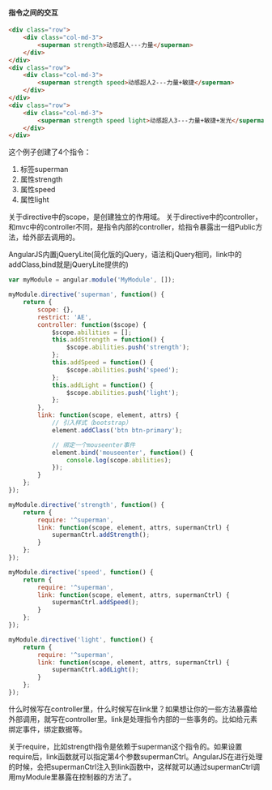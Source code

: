 #### 指令之间的交互

```html
<div class="row">
    <div class="col-md-3">
        <superman strength>动感超人---力量</superman>
    </div>
</div>
<div class="row">
    <div class="col-md-3">
        <superman strength speed>动感超人2---力量+敏捷</superman>
    </div>
</div>
<div class="row">
    <div class="col-md-3">
        <superman strength speed light>动感超人3---力量+敏捷+发光</superman>
    </div>
</div>
```

这个例子创建了4个指令：

1. 标签superman
2. 属性strength
3. 属性speed
4. 属性light

关于directive中的scope，是创建独立的作用域。
关于directive中的controller，和mvc中的controller不同，是指令内部的controller，给指令暴露出一组Public方法，给外部去调用的。

AngularJS内置jQueryLite(简化版的jQuery，语法和jQuery相同，link中的addClass,bind就是jQueryLite提供的)

```javascript
var myModule = angular.module('MyModule', []);

myModule.directive('superman', function() {
    return {
        scope: {},
        restrict: 'AE',
        controller: function($scope) {
            $scope.abilities = [];
            this.addStrength = function() {
                $scope.abilities.push('strength');
            };
            this.addSpeed = function() {
                $scope.abilities.push('speed');
            };
            this.addLight = function() {
                $scope.abilities.push('light');
            };
        },
        link: function(scope, element, attrs) {
            // 引入样式（bootstrap）
            element.addClass('btn btn-primary');

            // 绑定一个mouseenter事件
            element.bind('mouseenter', function() {
                console.log(scope.abilities);
            });
        }
    };
});

myModule.directive('strength', function() {
    return {
        require: '^superman',
        link: function(scope, element, attrs, supermanCtrl) {
            supermanCtrl.addStrength();
        }
    };
});

myModule.directive('speed', function() {
    return {
        require: '^superman',
        link: function(scope, element, attrs, supermanCtrl) {
            supermanCtrl.addSpeed();
        }
    };
});

myModule.directive('light', function() {
    return {
        require: '^superman',
        link: function(scope, element, attrs, supermanCtrl) {
            supermanCtrl.addLight();
        }
    };
});
```

什么时候写在controller里，什么时候写在link里？如果想让你的一些方法暴露给外部调用，就写在controller里。link是处理指令内部的一些事务的。比如给元素绑定事件，绑定数据等。

关于require，比如strength指令是依赖于superman这个指令的。如果设置require后，link函数就可以指定第4个参数supermanCtrl。AngularJS在进行处理的时候，会把supermanCtrl注入到link函数中，这样就可以通过supermanCtrl调用myModule里暴露在控制器的方法了。

